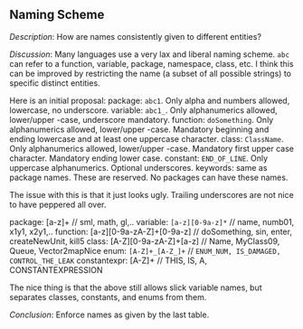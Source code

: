 ## Naming Scheme ##
*Description*: How are names consistently given to different entities?

*Discussion*: Many languages use a very lax and liberal naming scheme. `abc` can
refer to a function, variable, package, namespace, class, etc. I think this can
be improved by restricting the name (a subset of all possible strings) to
specific distinct entities.

Here is an initial proposal:
package: `abc1`. Only alpha and numbers allowed, lowercase, no underscore.
variable: `abc1_`. Only alphanumerics allowed, lower/upper -case, underscore
mandatory.
function: `doSomething`. Only alphanumerics allowed, lower/upper -case.
Mandatory beginning and ending lowercase and at least one uppercase character.
class: `ClassName`. Only alphanumerics allowed, lower/upper -case. Mandatory
first upper case character. Mandatory ending lower case.
constant: `END_OF_LINE`. Only uppercase alphanumerics. Optional underscores.
keywords: same as package names. These are reserved. No packages can have these
names.

The issue with this is that it just looks ugly. Trailing underscores are not nice to
have peppered all over.

package: [a-z]+                                 // sml, math, gl,..
variable: `[a-z][0-9a-z]*`                        // name, numb01, x1y1, x2y1,..
function: [a-z][0-9a-zA-Z]+[0-9a-z]             // doSomething, sin, enter, createNewUnit, kill5
class: [A-Z][0-9a-zA-Z]+[a-z]                   // Name, MyClass09, Queue, Vector2mapNice
enum: `[A-Z]+_[A-Z_]+`                          // `ENUM_NUM, IS_DAMAGED, CONTROL_THE_LEAK`
constantexpr: [A-Z]+                                // THIS, IS, A, CONSTANTEXPRESSION

The nice thing is that the above still allows slick variable names, but separates
classes, constants, and enums from them.

*Conclusion*: Enforce names as given by the last table.
